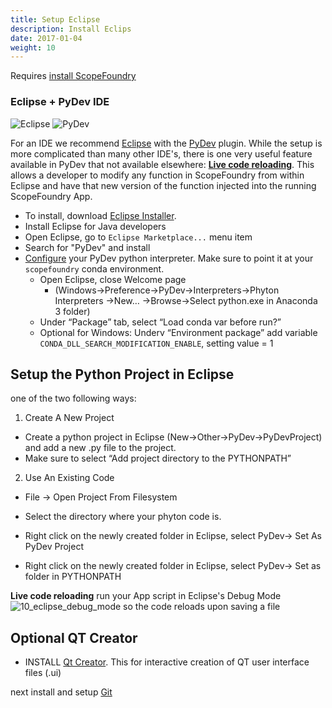 ```yaml
---
title: Setup Eclipse
description: Install Eclips
date: 2017-01-04
weight: 10
---
```


[anaconda_dl]: https://www.continuum.io/downloads
[Eclipse]: http://www.eclipse.org
[PyDev]: http://www.pydev.org
[conda_env]: http://conda.pydata.org/docs/using/envs.html
[install ScopeFoundry]: /docs/1_getting-started/
[Qt Creator]: https://www.qt.io/offline-installers

Requires [install ScopeFoundry]


### Eclipse + PyDev IDE

![Eclipse](/images/eclipse-logo.png)
![PyDev](/images/pydev-logo.png)

For an IDE we recommend [Eclipse] with the [PyDev] plugin. While the setup is more complicated than many other IDE's, there is one very useful feature available in PyDev that not available elsewhere: [**Live code reloading**](http://www.pydev.org/manual_adv_debugger_auto_reload.html). This allows a developer to modify any function in ScopeFoundry from within Eclipse and have that new version of the function injected into the running ScopeFoundry App. 

- To install, download [Eclipse Installer](http://www.eclipse.org/downloads/).
- Install Eclipse for Java developers
- Open Eclipse, go to `Eclipse Marketplace...` menu item
- Search for "PyDev" and install
- [Configure](http://www.pydev.org/manual_101_interpreter.html) your PyDev python interpreter. Make sure to point it at your `scopefoundry` conda environment.
  - Open Eclipse, close Welcome page
    - (Windows->Preference->PyDev->Interpreters->Phyton Interpreters ->New… ->Browse->Select python.exe in Anaconda 3 folder)
  - Under “Package” tab, select “Load conda var before run?”
  - Optional for Windows: Underv “Environment package” add variable `CONDA_DLL_SEARCH_MODIFICATION_ENABLE`, setting value = 1

## Setup the Python Project in Eclipse

one of the two following ways:

1. Create A New Project
  - Create a python project in Eclipse (New->Other->PyDev->PyDevProject) and add a new .py file to the project.
  - Make sure to select “Add project directory to the PYTHONPATH”

2. Use An Existing Code
  - File -> Open Project From Filesystem
  
  - Select the directory where your phyton code is.
  
  - Right click on the newly created folder in Eclipse, select PyDev-> Set As PyDev Project
  
  - Right click on the newly created folder in Eclipse, select PyDev-> Set as folder in PYTHONPATH

**Live code reloading** run your App script in Eclipse's Debug Mode ![10_eclipse_debug_mode](../10_eclipse_debug_mode.png) so the code reloads upon saving a file



## Optional QT Creator
* INSTALL [Qt Creator]. This for interactive creation of QT user interface files (.ui)

next install and setup [Git](../20_git)